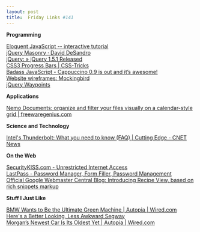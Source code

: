 ```yaml
---
layout: post
title:  Friday Links #141
---
```

**Programming**

[Eloquent JavaScript -- interactive tutorial](http://eloquentjavascript.net/)   
[jQuery Masonry · David DeSandro](http://desandro.com/resources/jquery-masonry/)   
[jQuery: » jQuery 1.5.1 Released](http://blog.jquery.com/2011/02/24/jquery-151-released/)   
[CSS3 Progress Bars | CSS-Tricks](http://css-tricks.com/css3-progress-bars/)   
[Badass JavaScript - Cappuccino 0.9 is out and it’s awesome!](http://badassjs.com/post/3486952691/cappuccino-0-9-is-out-and-its-awesome)   
[Website wireframes: Mockingbird](https://gomockingbird.com/)   
[jQuery Waypoints ](http://imakewebthings.github.com/jquery-waypoints/?utm_source=javascriptweekly&utm_medium=email)

**Applications**

[Nemo Documents: organize and filter your files visually on a calendar-style grid | freewaregenius.com](http://www.freewaregenius.com/2011/02/20/nemo-documents-organize-and-filter-your-files-visually-on-a-calendar-style-grid/#utm_source=feedburner&utm_medium=feed&utm_campaign=Feed%3A+Freewaregeniuscom+%28freewaregenius.com%29)

**Science and Technology**

[Intel's Thunderbolt: What you need to know (FAQ) | Cutting Edge - CNET News](http://news.cnet.com/8301-11386_3-20036033-76.html?part=rss&subj=news&tag=2547-1_3-0-20)

**On the Web**

[SecurityKISS.com - Unrestricted Internet Access ](http://www.securitykiss.com/sk/index.php?m=Home)   
[LastPass - Password Manager, Form Filler, Password Management ](https://lastpass.com/)   
[Official Google Webmaster Central Blog: Introducing Recipe View, based on rich snippets markup](http://googlewebmastercentral.blogspot.com/2011/02/introducing-recipe-view-based-on-rich.html?utm_source=feedburner&utm_medium=feed&utm_campaign=Feed%3A+blogspot%2FamDG+%28Official+Google+Webmaster+Central+Blog%29)

**Stuff I Just Like**

[BMW Wants to Be the Ultimate Green Machine | Autopia | Wired.com](http://www.wired.com/autopia/2011/02/bmw-i-brand/)   
[Here's a Better Looking, Less Awkward Segway](http://gizmodo.com/#!5765340/the-solowheel-is-a-better-looking-less-awkward-segway)   
[Morgan’s Newest Car Is Its Oldest Yet | Autopia | Wired.com](http://www.wired.com/autopia/2011/02/morgan-3-wheeler/)
